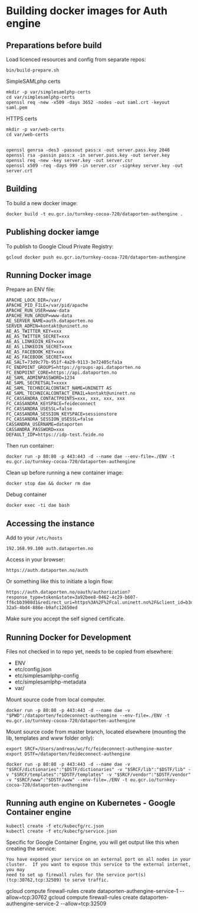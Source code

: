 # Building docker images for Auth engine



## Preparations before build


Load licenced resources and config from separate repos:

	bin/build-prepare.sh


SimpleSAMLphp certs

	mkdir -p var/simplesamlphp-certs
	cd var/simplesamlphp-certs
	openssl req -new -x509 -days 3652 -nodes -out saml.crt -keyout saml.pem

HTTPS certs

	mkdir -p var/web-certs
	cd var/web-certs


	openssl genrsa -des3 -passout pass:x -out server.pass.key 2048
	openssl rsa -passin pass:x -in server.pass.key -out server.key
	openssl req -new -key server.key -out server.csr
	openssl x509 -req -days 999 -in server.csr -signkey server.key -out server.crt

## Building


To build a new docker image:

	docker build -t eu.gcr.io/turnkey-cocoa-720/dataporten-authengine .

## Publishing docker iamge

To publish to Google Cloud Private Registry:

	gcloud docker push eu.gcr.io/turnkey-cocoa-720/dataporten-authengine




## Running Docker image

Prepare an ENV file:

	APACHE_LOCK_DIR=/var/
	APACHE_PID_FILE=/var/pid/apache
	APACHE_RUN_USER=www-data
	APACHE_RUN_GROUP=www-data
	AE_SERVER_NAME=auth.dataporten.no
	SERVER_ADMIN=kontakt@uninett.no
	AE_AS_TWITTER_KEY=xxx
	AE_AS_TWITTER_SECRET=xxx
	AE_AS_LINKEDIN_KEY=xxx
	AE_AS_LINKEDIN_SECRET=xxx
	AE_AS_FACEBOOK_KEY=xxx
	AE_AS_FACEBOOK_SECRET=xxx
	AE_SALT=73d9c77b-951f-4a29-9113-3e72405cfa1a
	FC_ENDPOINT_GROUPS=https://groups-api.dataporten.no
	FC_ENDPOINT_CORE=https://api.dataporten.no
	AE_SAML_ADMINPASSWORD=1234
	AE_SAML_SECRETSALT=xxxx
	AE_SAML_TECHNICALCONTACT_NAME=UNINETT AS
	AE_SAML_TECHNICALCONTACT_EMAIL=kontakt@uninett.no
	FC_CASSANDRA_CONTACTPOINTS=xxx, xxx, xxx, xxx
	FC_CASSANDRA_KEYSPACE=feideconnect
	FC_CASSANDRA_USESSL=false
	FC_CASSANDRA_SESSION_KEYSPACE=sessionstore
	FC_CASSANDRA_SESSION_USESSL=false
	CASSANDRA_USERNAME=dataporten
	CASSANDRA_PASSWORD=xxx
	DEFAULT_IDP=https://idp-test.feide.no

Then run container:

	docker run -p 80:80 -p 443:443 -d --name dae --env-file=./ENV -t eu.gcr.io/turnkey-cocoa-720/dataporten-authengine

Clean up before running a new container image:

	docker stop dae && docker rm dae

Debug container

	docker exec -ti dae bash


## Accessing the instance

Add to your `/etc/hosts`

	192.168.99.100 auth.dataporten.no 

Access in your browser:

	
	https://auth.dataporten.no/auth

Or something like this to initiate a login flow:

	https://auth.dataporten.no/oauth/authorization?response_type=token&state=3a92bee8-0462-4c29-b607-ff6cbb3908d1&redirect_uri=https%3A%2F%2Fcal.uninett.no%2F&client_id=b3dc2e62-32a5-4bd4-886e-b9afc12650ed


Make sure you accept the self signed certificate.



## Running Docker for Development


Files not checked in to repo yet, needs to be copied from elsewhere:

* ENV
* etc/config.json
* etc/simplesamlphp-config
* etc/simplesamlphp-metadata
* var/


Mount source code from local computer.


	docker run -p 80:80 -p 443:443 -d --name dae -v "$PWD":/dataporten/feideconnect-authengine --env-file=./ENV -t eu.gcr.io/turnkey-cocoa-720/dataporten-authengine


Mount source code from master branch, located elsewhere (mounting the lib, templates and www folder only):

	export SRCF=/Users/andreas/wc/fc/feideconnect-authengine-master
	export DSTF=/dataporten/feideconnect-authengine

	docker run -p 80:80 -p 443:443 -d --name dae -v "$SRCF/dictionaries":"$DSTF/dictionaries" -v "$SRCF/lib":"$DSTF/lib" -v "$SRCF/templates":"$DSTF/templates" -v "$SRCF/vendor":"$DSTF/vendor" -v "$SRCF/www":"$DSTF/www" --env-file=./ENV -t eu.gcr.io/turnkey-cocoa-720/dataporten-authengine




## Running auth engine on Kubernetes - Google Container engine



	kubectl create -f etc/kubecfg/rc.json
	kubectl create -f etc/kubecfg/service.json

	
Specific for Google Container Engine, you will get output like this when creating the service:

	You have exposed your service on an external port on all nodes in your
	cluster.  If you want to expose this service to the external internet, you may
	need to set up firewall rules for the service port(s) (tcp:30762,tcp:32509) to serve traffic.


gcloud compute firewall-rules create dataporten-authengine-service-1 --allow=tcp:30762
gcloud compute firewall-rules create dataporten-authengine-service-2 --allow=tcp:32509





